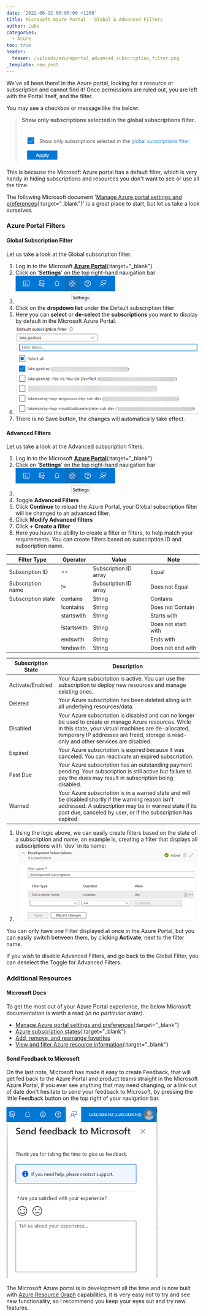 ```yaml
---
date: '2022-06-12 00:00:00 +1200'
title: Microsoft Azure Portal - Global & Advanced Filters
author: Luke
categories:
  - Azure
toc: true
header:
  teaser: /uploads/azureportal_advanced_subscription_filter.png
_template: new_post
---
```


We've all been there! In the Azure portal, looking for a resource or subscription and cannot find it! Once permissions are ruled out, you are left with the Portal itself, and the filter.

You may see a checkbox or message like the below:

> **Show only subscriptions selected in the global subscriptions filter.**
>
> ![Show only subscriptions selected in the global subscriptions filter](/uploads/azureportal_globalfilter.png "Show only subscriptions selected in the global subscriptions filter")

This is because the Microsoft Azure portal has a default filter, which is very handy in hiding subscriptions and resources you don't want to see or use all the time.

The following Microsoft document '[Manage Azure portal settings and preferences](https://learn.microsoft.com/en-us/azure/azure-portal/set-preferences?WT.mc_id=AZ-MVP-5004796 "Manage Azure portal settings and preferences"){:target="_blank"}' is a great place to start, but let us take a look ourselves.

### Azure Portal Filters

#### Global Subscription Filter

Let us take a look at the Global subscription filter.

1. Log in to the Microsoft [**Azure Portal**](https://portal.azure.com/#home "Microsoft Azure Portal"){:target="_blank"}
2. Click on '**Settings**' on the top right-hand navigation bar
3. ![Azure Portal - Settings](/uploads/azureportal_settings.png)
4. Click on the **dropdown list** under the Default subscription filter
5. Here you can **select** or **de-select** the **subscriptions** you want to display by default in the Microsoft Azure Portal.
6. ![Azure Portal - Global Filter](/uploads/azureportal_default_subscription_filter.png)
7. There is no Save button, the changes will automatically take effect.

#### Advanced Filters

Let us take a look at the Advanced subscription filters.

1. Log in to the Microsoft [**Azure Portal**](https://portal.azure.com/#home "Microsoft Azure Portal"){:target="_blank"}
2. Click on '**Settings**' on the top right-hand navigation bar
3. ![Azure Portal - Settings](/uploads/azureportal_settings.png)
4. Toggle **Advanced Filters**
5. Click **Continue** to reload the Azure Portal, your Global subscription filter will be changed to an advanced filter.
6. Click **Modify Advanced filters**
7. Click **+ Create a filter**
8. Here you have the ability to create a filter or filters, to help match your requirements. You can create filters based on subscription ID and subscription name.

| Filter Type | Operator | Value | Note |
| --- | --- | --- | --- |
| Subscription ID | == | Subscription ID array | Equal |
| Subscription name | != | Subscription ID array | Does not Equal |
| Subscription state | contains | String | Contains |
|  | !contains | String | Does not Contain |
|  | startswith | String | Starts with |
|  | !startswith | String | Does not start with |
|  | endswith | String | Ends with |
|  | !endswith | String | Does not end with |

| Subscription State | Description |
| --- | --- |
| Activate/Enabled | Your Azure subscription is active. You can use the subscription to deploy new resources and manage existing ones. |
| Deleted | Your Azure subscription has been deleted along with all underlying resources/data. |
| Disabled | Your Azure subscription is disabled and can no longer be used to create or manage Azure resources. While in this state, your virtual machines are de-allocated, temporary IP addresses are freed, storage is read-only and other services are disabled. |
| Expired | Your Azure subscription is expired because it was canceled. You can reactivate an expired subscription. |
| Past Due | Your Azure subscription has an outstanding payment pending. Your subscription is still active but failure to pay the dues may result in subscription being disabled. |
| Warned | Your Azure subscription is in a warned state and will be disabled shortly if the warning reason isn't addressed. A subscription may be in warned state if its past due, canceled by user, or if the subscription has expired. |

1. Using the logic above, we can easily create filters based on the state of a subscription and name, an example is, creating a filter that displays all subscriptions with 'dev' in its name:
2. ![Azure Portal - Advanced Subscription Filter](/uploads/azureportal_advanced_subscription_filter.png)

You can only have one Filter displayed at once in the Azure Portal, but you can easily switch between them, by clicking **Activate**, next to the filter name.

If you wish to disable Advanced Filters, and go back to the Global Filter, you can deselect the Toggle for Advanced Filters.

### Additional Resources

#### Microsoft Docs

To get the most out of your Azure Portal experience, the below Microsoft documentation is worth a read _(in no particular order)_.

* [Manage Azure portal settings and preferences](https://learn.microsoft.com/en-us/azure/azure-portal/set-preferences?WT.mc_id=AZ-MVP-5004796 "Manage Azure portal settings and preferences"){:target="_blank"}
* [Azure subscription states](https://learn.microsoft.com/en-us/azure/cost-management-billing/manage/subscription-states?WT.mc_id=AZ-MVP-5004796 "Azure subscription states"){:target="_blank"}
* [Add, remove, and rearrange favorites](https://learn.microsoft.com/en-us/azure/azure-portal/azure-portal-add-remove-sort-favorites?WT.mc_id=AZ-MVP-5004796 "Add, remove, and rearrange favorites")
* [View and filter Azure resource information](https://learn.microsoft.com/en-us/azure/azure-portal/manage-filter-resource-views?WT.mc_id=AZ-MVP-5004796 "View and filter Azure resource information"){:target="_blank"}

#### Send Feedback to Microsoft

On the last note, Microsoft has made it easy to create Feedback, that will get fed back to the Azure Portal and product teams straight in the Microsoft Azure Portal, if you ever see anything that may need changing, or a link out of date don't hesitate to send your feedback to Microsoft, by pressing the little Feedback button on the top right of your navigation bar. 

![Azure Portal - Feedback](/uploads/azureportal_feedback.png)

The Microsoft Azure portal is in development all the time and is now built with [Azure Resource Graph](https://learn.microsoft.com/en-us/azure/governance/resource-graph/overview?WT.mc_id=AZ-MVP-5004796 "What is Azure Resource Graph?") capabilities, it is very easy not to try and see new functionality, so I recommend you keep your eyes out and try new features.
